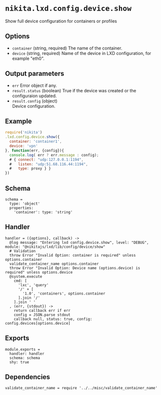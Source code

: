 
# `nikita.lxd.config.device.show`

Show full device configuration for containers or profiles

## Options

* `container` (string, required)
  The name of the container.
* `device` (string, required)
  Name of the device in LXD configuration, for example "eth0".

## Output parameters

* `err`
  Error object if any.
* `result.status` (boolean)
  True if the device was created or the configuraion updated.
* `result.config` (object)   
  Device configuration.

## Example

```js
require('nikita')
.lxd.config.device.show({
  container: 'container1',
  device: 'vpn'
}, function(err, {config}){
  console.log( err ? err.message : config);
  # { connect: "udp:127.0.0.1:1194",
  #   listen: "udp:51.68.116.44:1194",
  #   type: proxy } }
})
```

## Schema

    schema =
      type: 'object'
      properties:
        'container': type: 'string'

## Handler

    handler = ({options}, callback) ->
      @log message: "Entering lxd config.device.show", level: "DEBUG", module: "@nikitajs/lxd/lib/config/device/show"
      # Validation
      throw Error "Invalid Option: container is required" unless options.container
      validate_container_name options.container
      throw Error "Invalid Option: Device name (options.device) is required" unless options.device
      @system.execute
        cmd: [
          'lxc', 'query'
          '/' + [
            '1.0', 'containers', options.container
          ].join '/'
        ].join ' '
      , (err, {stdout}) ->
        return callback err if err
        config = JSON.parse stdout
        callback null, status: true, config: config.devices[options.device]

## Exports

    module.exports =
      handler: handler
      schema: schema
      shy: true

## Dependencies

    validate_container_name = require '../../misc/validate_container_name'
